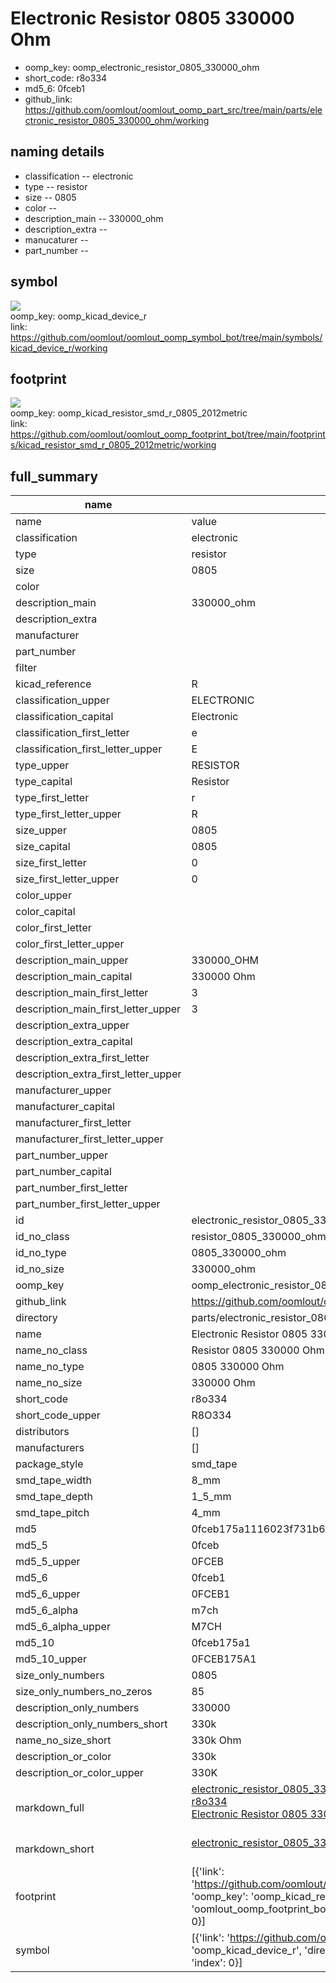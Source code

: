 # Electronic Resistor 0805 330000 Ohm

  
* oomp_key: oomp_electronic_resistor_0805_330000_ohm 
* short_code: r8o334
* md5_6: 0fceb1  
* github_link: https://github.com/oomlout/oomlout_oomp_part_src/tree/main/parts/electronic_resistor_0805_330000_ohm/working  
## naming details
* classification -- electronic
* type -- resistor
* size -- 0805
* color -- 
* description_main -- 330000_ohm
* description_extra -- 
* manucaturer -- 
* part_number -- 



## symbol

![](symbol/{index}/working/working_600.png)  
oomp_key: oomp_kicad_device_r  
link: https://github.com/oomlout/oomlout_oomp_symbol_bot/tree/main/symbols/kicad_device_r/working  

## footprint

![](footprint/{index}/working/working_600.png)  
oomp_key: oomp_kicad_resistor_smd_r_0805_2012metric  
link: https://github.com/oomlout/oomlout_oomp_footprint_bot/tree/main/footprints/kicad_resistor_smd_r_0805_2012metric/working  

## full_summary
| name | value | 
| --- | --- | 
| name | value | 
| classification | electronic | 
| type | resistor | 
| size | 0805 | 
| color |  | 
| description_main | 330000_ohm | 
| description_extra |  | 
| manufacturer |  | 
| part_number |  | 
| filter |  | 
| kicad_reference | R | 
| classification_upper | ELECTRONIC | 
| classification_capital | Electronic | 
| classification_first_letter | e | 
| classification_first_letter_upper | E | 
| type_upper | RESISTOR | 
| type_capital | Resistor | 
| type_first_letter | r | 
| type_first_letter_upper | R | 
| size_upper | 0805 | 
| size_capital | 0805 | 
| size_first_letter | 0 | 
| size_first_letter_upper | 0 | 
| color_upper |  | 
| color_capital |  | 
| color_first_letter |  | 
| color_first_letter_upper |  | 
| description_main_upper | 330000_OHM | 
| description_main_capital | 330000 Ohm | 
| description_main_first_letter | 3 | 
| description_main_first_letter_upper | 3 | 
| description_extra_upper |  | 
| description_extra_capital |  | 
| description_extra_first_letter |  | 
| description_extra_first_letter_upper |  | 
| manufacturer_upper |  | 
| manufacturer_capital |  | 
| manufacturer_first_letter |  | 
| manufacturer_first_letter_upper |  | 
| part_number_upper |  | 
| part_number_capital |  | 
| part_number_first_letter |  | 
| part_number_first_letter_upper |  | 
| id | electronic_resistor_0805_330000_ohm | 
| id_no_class | resistor_0805_330000_ohm | 
| id_no_type | 0805_330000_ohm | 
| id_no_size | 330000_ohm | 
| oomp_key | oomp_electronic_resistor_0805_330000_ohm | 
| github_link | https://github.com/oomlout/oomlout_oomp_part_src/tree/main/parts/electronic_resistor_0805_330000_ohm/working | 
| directory | parts/electronic_resistor_0805_330000_ohm | 
| name | Electronic Resistor 0805 330000 Ohm | 
| name_no_class | Resistor 0805 330000 Ohm | 
| name_no_type | 0805 330000 Ohm | 
| name_no_size | 330000 Ohm | 
| short_code | r8o334 | 
| short_code_upper | R8O334 | 
| distributors | [] | 
| manufacturers | [] | 
| package_style | smd_tape | 
| smd_tape_width | 8_mm | 
| smd_tape_depth | 1_5_mm | 
| smd_tape_pitch | 4_mm | 
| md5 | 0fceb175a1116023f731b638b31ca101 | 
| md5_5 | 0fceb | 
| md5_5_upper | 0FCEB | 
| md5_6 | 0fceb1 | 
| md5_6_upper | 0FCEB1 | 
| md5_6_alpha | m7ch | 
| md5_6_alpha_upper | M7CH | 
| md5_10 | 0fceb175a1 | 
| md5_10_upper | 0FCEB175A1 | 
| size_only_numbers | 0805 | 
| size_only_numbers_no_zeros | 85 | 
| description_only_numbers | 330000 | 
| description_only_numbers_short | 330k | 
| name_no_size_short | 330k Ohm | 
| description_or_color | 330k | 
| description_or_color_upper | 330K | 
| markdown_full | [electronic_resistor_0805_330000_ohm](https://github.com/oomlout/oomlout_oomp_part_src/tree/main/parts/electronic_resistor_0805_330000_ohm/working)<br>[r8o334](https://github.com/oomlout/oomlout_oomp_part_src/tree/main/parts/electronic_resistor_0805_330000_ohm/working)<br>[Electronic Resistor 0805 330000 Ohm](https://github.com/oomlout/oomlout_oomp_part_src/tree/main/parts/electronic_resistor_0805_330000_ohm/working)<br><br> | 
| markdown_short | [electronic_resistor_0805_330000_ohm](https://github.com/oomlout/oomlout_oomp_part_src/tree/main/parts/electronic_resistor_0805_330000_ohm/working)<br><br> | 
| footprint | [{'link': 'https://github.com/oomlout/oomlout_oomp_footprint_bot/tree/main/foootprntss/kicad_resistor_smd_r_0805_2012metric', 'oomp_key': 'oomp_kicad_resistor_smd_r_0805_2012metric', 'directory': 'oomlout_oomp_footprint_bot/footprints/kicad_resistor_smd_r_0805_2012metric//working/working.kicad_mod', 'index': 0}] | 
| symbol | [{'link': 'https://github.com/oomlout/oomlout_oomp_symbol_bot/tree/main/symbols/kicad_device_r', 'oomp_key': 'oomp_kicad_device_r', 'directory': 'oomlout_oomp_symbol_bot/symbols/kicad_device_r//working/working.kicad_sym', 'index': 0}] | 
